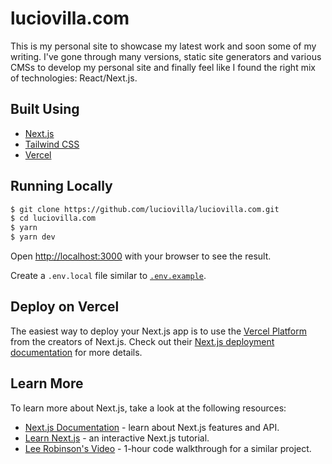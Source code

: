 # luciovilla.com

This is my personal site to showcase my latest work and soon some of my writing. I've gone through many versions, static site generators and various CMSs to develop my personal site and finally feel like I found the right mix of technologies: React/Next.js.

## Built Using

- [Next.js](https://nextjs.org/)
- [Tailwind CSS](https://tailwindcss.com/)
- [Vercel](https://vercel.com)

## Running Locally

```bash
$ git clone https://github.com/luciovilla/luciovilla.com.git
$ cd luciovilla.com
$ yarn
$ yarn dev
```
Open [http://localhost:3000](http://localhost:3000) with your browser to see the result.

Create a `.env.local` file similar to [`.env.example`](https://github.com/luciovilla/luciovilla.com/blob/main/.env.example).

## Deploy on Vercel

The easiest way to deploy your Next.js app is to use the [Vercel Platform](https://vercel.com/new) from the creators of Next.js.
Check out their [Next.js deployment documentation](https://nextjs.org/docs/deployment) for more details.

## Learn More

To learn more about Next.js, take a look at the following resources:

- [Next.js Documentation](https://nextjs.org/docs) - learn about Next.js features and API.
- [Learn Next.js](https://nextjs.org/learn) - an interactive Next.js tutorial.
- [Lee Robinson's Video](https://www.youtube.com/watch?v=xXQsF0q8KUg) - 1-hour code walkthrough for a similar project. 
